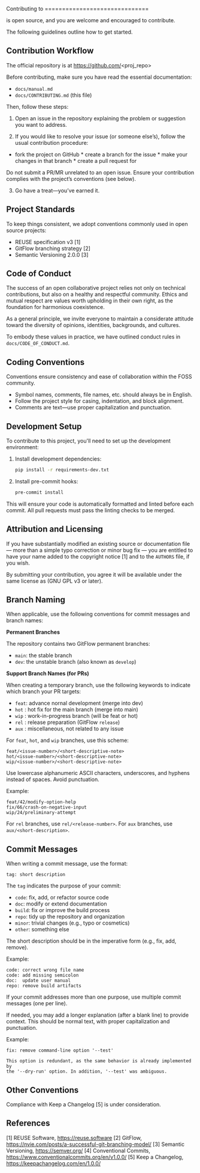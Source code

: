 Contributing to <Name> ==============================

<Name> is open source, and you are welcome and encouraged to contribute.

The following guidelines outline how to get started.

Contribution Workflow
------------------------------

The official <Name> repository is at https://github.com/<proj_repo>

Before contributing, make sure you have read the essential documentation:

- `docs/manual.md`
- `docs/CONTRIBUTING.md` (this file)

Then, follow these steps:

1. Open an issue in the repository explaining the problem or suggestion you want
to address.

2. If you would like to resolve your issue (or someone else’s), follow the usual
   contribution procedure:

* fork the project on GitHub * create a branch for the issue * make your changes
in that branch * create a pull request for <Name>

Do not submit a PR/MR unrelated to an open issue. Ensure your contribution
complies with the project’s conventions (see below).

3. Go have a treat—you’ve earned it.

Project Standards
------------------------------

To keep things consistent, we adopt conventions commonly used in open source projects:

- REUSE specification v3 [1]
- GitFlow branching strategy [2]
- Semantic Versioning 2.0.0 [3]

Code of Conduct
------------------------------

The success of an open collaborative project relies not only on technical
contributions, but also on a healthy and respectful community. Ethics and mutual
respect are values worth upholding in their own right, as the foundation for
harmonious coexistence.

As a general principle, we invite everyone to maintain a considerate attitude
toward the diversity of opinions, identities, backgrounds, and cultures.

To embody these values in practice, we have outlined conduct rules in
`docs/CODE_OF_CONDUCT.md`.

Coding Conventions
------------------------------

Conventions ensure consistency and ease of collaboration within the FOSS
community.

* Symbol names, comments, file names, etc. should always be in English.
* Follow the project style for casing, indentation, and block alignment.
* Comments are text—use proper capitalization and punctuation.

Development Setup
------------------------------

To contribute to this project, you'll need to set up the development environment:

1. Install development dependencies:
   ```bash
   pip install -r requirements-dev.txt
   ```

2. Install pre-commit hooks:
   ```bash
   pre-commit install
   ```

This will ensure your code is automatically formatted and linted before each commit.
All pull requests must pass the linting checks to be merged.

Attribution and Licensing
------------------------------

If you have substantially modified an existing source or documentation file —
more than a simple typo correction or minor bug fix — you are entitled to have
your name added to the copyright notice [1] and to the `AUTHORS` file, if you
wish.

By submitting your contribution, you agree it will be available under the same
license as <Name> (GNU GPL v3 or later).

Branch Naming
------------------------------

When applicable, use the following conventions for commit messages and branch names:

**Permanent Branches**

The repository contains two GitFlow permanent branches:

- `main`: the stable branch
- `dev`: the unstable branch (also known as `develop`)

**Support Branch Names (for PRs)**

When creating a temporary branch, use the following keywords to indicate which branch your PR targets:

- `feat`: advance nornal development  (merge into dev)
- `hot` : hot fix for the main branch (merge into main)
- `wip` : work-in-progress branch (will be feat or hot)
- `rel` : release preparation (GitFlow `release`)
- `aux` : miscellaneous, not related to any issue

For `feat`, `hot`, and `wip` branches, use this scheme:

```
feat/<issue-number>/<short-descriptive-note>
hot/<issue-number>/<short-descriptive-note>
wip/<issue-number>/<short-descriptive-note>
```

Use lowercase alphanumeric ASCII characters, underscores, and hyphens instead of
spaces. Avoid punctuation.

Example:

```
feat/42/modify-option-help
fix/66/crash-on-negative-input
wip/24/preliminary-attempt
```

For `rel` branches, use `rel/<release-number>`. For `aux` branches, use
`aux/<short-description>`.

Commit Messages
------------------------------

When writing a commit message, use the format:

```
tag: short description
```

The `tag` indicates the purpose of your commit:

- `code`: fix, add, or refactor source code
- `doc`: modify or extend documentation
- `build`: fix or improve the build process
- `repo`: tidy up the repository and organization
- `minor`: trivial changes (e.g., typo or cosmetics)
- `other`: something else

The short description should be in the imperative form (e.g., fix, add, remove).

Example:

```
code: correct wrong file name
code: add missing semicolon
doc:  update user manual
repo: remove build artifacts
```

If your commit addresses more than one purpose, use multiple commit messages
(one per line).

If needed, you may add a longer explanation (after a blank line) to provide
context. This should be normal text, with proper capitalization and punctuation.

Example:

```
fix: remove command-line option '--test'

This option is redundant, as the same behavior is already implemented by
the '--dry-run' option. In addition, '--test' was ambiguous.
```

Other Conventions
------------------------------

Compliance with Keep a Changelog [5] is under consideration.

References
------------------------------

[1] REUSE Software, https://reuse.software [2] GitFlow,
https://nvie.com/posts/a-successful-git-branching-model/ [3] Semantic
Versioning, https://semver.org/ [4] Conventional Commits,
https://www.conventionalcommits.org/en/v1.0.0/ [5] Keep a Changelog,
https://keepachangelog.com/en/1.0.0/
